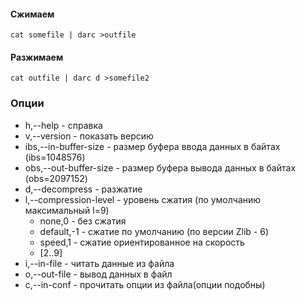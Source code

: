 #### Сжимаем
```cat somefile | darc >outfile```
#### Разжимаем
```cat outfile | darc d >somefile2```
### Опции
* h,--help - справка
* v,--version - показать версию
* ibs,--in-buffer-size - размер буфера ввода данных в байтах (ibs=1048576)
* obs,--out-buffer-size - размер буфера вывода данных в байтах (obs=2097152)
* d,--decompress - разжатие
* l,--compression-level - уровень сжатия (по умолчанию максимальный l=9)
  * none,0 - без сжатия
  * default,-1 - сжатие по умолчанию (по версии Zlib - 6)
  * speed,1 - сжатие ориентированное на скорость
  * [2..9]
* i,--in-file - читать данные из файла
* o,--out-file - вывод данных в файл
* c,--in-conf - прочитать опции из файла(опции подобны)
